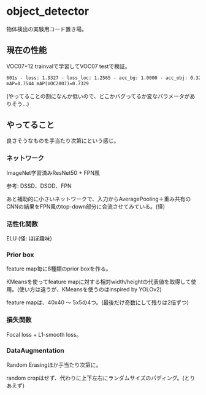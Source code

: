# object_detector

物体検出の実験用コード置き場。

## 現在の性能

VOC07+12 trainvalで学習してVOC07 testで検証。

```txt
601s - loss: 1.9327 - loss_loc: 1.2565 - acc_bg: 1.0000 - acc_obj: 0.3237 - val_loss: 1.9300 - val_loss_loc: 1.2857 - val_acc_bg: 0.9999 - val_acc_obj: 0.3535
mAP=0.7544 mAP(VOC2007)=0.7329
```

(やってることの割になんか低いので、どこかバグってるか変なパラメータがありそう…)

## やってること

良さそうなものを手当たり次第にという感じ。

### ネットワーク

ImageNet学習済みResNet50 + FPN風

参考: DSSD、DSOD、FPN

あと補助的に小さいネットワークで、入力からAveragePooling＋重み共有のCNNの結果をFPN風のtop-down部分に合流させてみている。(怪)

### 活性化関数

ELU (怪: ほぼ趣味)

### Prior box

feature map毎に8種類のprior boxを作る。

KMeansを使ってfeature mapに対する相対width/heightの代表値を取得して使用。(使い方は違うが、KMeansを使うのはinspired by YOLOv2)

feature mapは、40x40 ～ 5x5の4つ。(最後だけ奇数にして残りは2倍ずつ)

### 損失関数

Focal loss + L1-smooth loss。

### DataAugmentation

Random Erasingほか手当たり次第に。

random cropはせず、代わりに上下左右にランダムサイズのパディング。(とりあえず)

